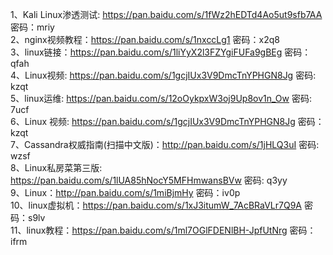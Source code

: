 1、Kali Linux渗透测试: https://pan.baidu.com/s/1fWz2hEDTd4Ao5ut9sfb7AA 密码：mriy  
2、nginx视频教程：https://pan.baidu.com/s/1nxccLg1 密码：x2q8  
3、linux链接：https://pan.baidu.com/s/1liYyX2l3FZYgiFUFa9gBEg 密码：qfah  
4、Linux视频: https://pan.baidu.com/s/1gcjIUx3V9DmcTnYPHGN8Jg 密码: kzqt  
5、linux运维: https://pan.baidu.com/s/12oOykpxW3oj9Up8ov1n_Ow 密码: 7ucf  
6、Linux 视频: https://pan.baidu.com/s/1gcjIUx3V9DmcTnYPHGN8Jg 密码：kzqt  
7、Cassandra权威指南(扫描中文版)：http://pan.baidu.com/s/1jHLQ3uI 密码: wzsf  
8、Linux私房菜第三版: https://pan.baidu.com/s/1lUA85hNocY5MFHmwansBVw 密码: q3yy  
9、Linux：http://pan.baidu.com/s/1miBjmHy 密码：iv0p  
10、linux虚拟机：https://pan.baidu.com/s/1xJ3itumW_7AcBRaVLr7Q9A 密码：s9lv  
11、linux教程：https://pan.baidu.com/s/1ml7OGlFDENlBH-JpfUtNrg 密码：ifrm  

